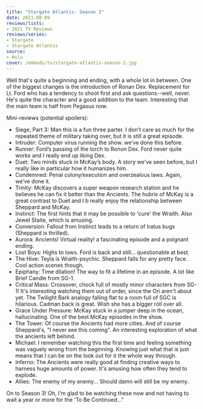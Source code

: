 ```yaml
---
title: "Stargate Atlantis: Season 2"
date: 2021-08-09
reviews/lists:
- 2021 TV Reviews
reviews/series:
- Stargate
- Stargate Atlantis
source:
- Hulu
cover: /embeds/tv/stargate-atlantis-season-2.jpg
---
```

Well that's quite a beginning and ending, with a whole lot in between. One of the biggest changes is the introduction of Ronan Dex. Replacement for Lt. Ford who has a tendency to shoot first and ask questions--well, never. He's quite the character and a good addition to the team. Interesting that the main team is half from Pegasus now. 

Mini-reviews (potential spoilers):

- Siege, Part 3: Man this is a fun three parter. I don’t care as much for the repeated theme of military taking over, but it is still a great episode. 
- Intruder: Computer virus running the show. we’ve done this before. 
- Runner: Ford’s passing of the torch to Ronon Dex. Ford never quite works and I really end up liking Dex. 
- Duet: Two minds stuck in McKay’s body. A story we’ve seen before, but I really like in particular how it humanizes him. 
- Condemned: Penal colony/execution and overzealous laws. Again, we’ve done it. 
- Trinity: McKay discovers a super weapon research station and he believes he can fix it better than the Ancients. The hubris of McKay is a great contrast to Duet and I b really enjoy the relationship between Sheppard and McKay.
- Instinct: The first hints that it may be possible to 'cure' the Wraith. Also Jewel Staite, which is amusing. 
- Conversion: Fallout from Instinct leads to a return of Iratus bugs (Sheppard is thrilled). 
- Aurora: Ancients! Virtual reality! a fascinating episode and a poignant ending. 
- Lost Boys: Highs to lows. Ford is back and still… questionable at best. 
- The Hive: Teyla is Wraith-psychic. Sheppard falls for any pretty face. Cool action scenes though. 
- Epiphany: Time dilation! The way to fit a lifetime in an episode. A lot like Brief Candle from SG-1. 
- Critical Mass: Crossover, chock full of mostly minor characters from SG-1! It's interesting watching them out of order, since the Ori aren't about yet. The Twilight Bark analogy falling flat to a room full of SGC is hilarious. Cadman back is great. Wish she has a bigger roll over all.
- Grace Under Pressure: McKay stuck in a jumper deep in the ocean, hallucinating. One of the best McKay episodes in the show. 
- The Tower: Of course the Ancients had more cities. And of course Sheppard's, "I never see this coming". An interesting exploration of what the ancients left behind. 
- Michael: I remember watching this the first time and feeling something was vaguely wrong from the beginning. Knowing just what that is just means that I can be on the look out for it the whole way through. 
- Inferno: The Ancients were really good at finding creative ways to harness huge amounts of power. It's amusing how often they tend to explode. 
- Allies: The enemy of my enemy... Should damn will still be my enemy. 

On to Season 3! Oh, I'm glad to be watching these now and not having to wait a year or more for the 'To Be Continued..."